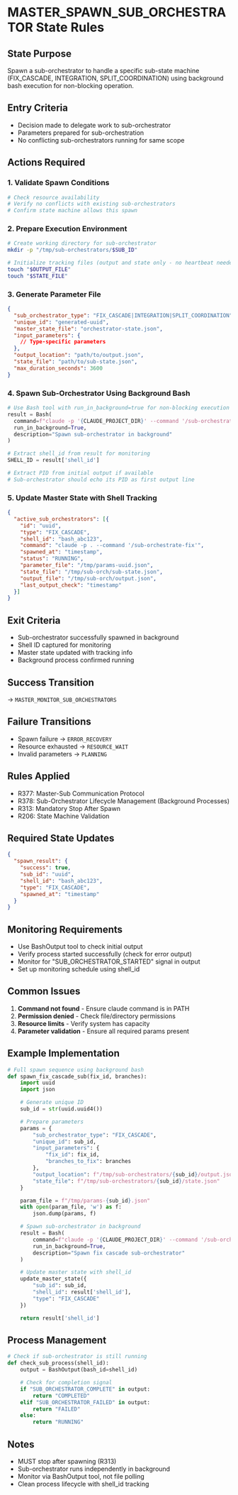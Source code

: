 # MASTER_SPAWN_SUB_ORCHESTRATOR State Rules

## State Purpose
Spawn a sub-orchestrator to handle a specific sub-state machine (FIX_CASCADE, INTEGRATION, SPLIT_COORDINATION) using background bash execution for non-blocking operation.

## Entry Criteria
- Decision made to delegate work to sub-orchestrator
- Parameters prepared for sub-orchestration
- No conflicting sub-orchestrators running for same scope

## Actions Required

### 1. Validate Spawn Conditions
```bash
# Check resource availability
# Verify no conflicts with existing sub-orchestrators
# Confirm state machine allows this spawn
```

### 2. Prepare Execution Environment
```bash
# Create working directory for sub-orchestrator
mkdir -p "/tmp/sub-orchestrators/$SUB_ID"

# Initialize tracking files (output and state only - no heartbeat needed)
touch "$OUTPUT_FILE"
touch "$STATE_FILE"
```

### 3. Generate Parameter File
```json
{
  "sub_orchestrator_type": "FIX_CASCADE|INTEGRATION|SPLIT_COORDINATION",
  "unique_id": "generated-uuid",
  "master_state_file": "orchestrator-state.json",
  "input_parameters": {
    // Type-specific parameters
  },
  "output_location": "path/to/output.json",
  "state_file": "path/to/sub-state.json",
  "max_duration_seconds": 3600
}
```

### 4. Spawn Sub-Orchestrator Using Background Bash
```python
# Use Bash tool with run_in_background=true for non-blocking execution
result = Bash(
  command=f"claude -p '{CLAUDE_PROJECT_DIR}' --command '/sub-orchestrate-{type}' --params 'file=/tmp/params-{SUB_ID}.json'",
  run_in_background=True,
  description="Spawn sub-orchestrator in background"
)

# Extract shell_id from result for monitoring
SHELL_ID = result['shell_id']

# Extract PID from initial output if available
# Sub-orchestrator should echo its PID as first output line
```

### 5. Update Master State with Shell Tracking
```json
{
  "active_sub_orchestrators": [{
    "id": "uuid",
    "type": "FIX_CASCADE",
    "shell_id": "bash_abc123",
    "command": "claude -p . --command '/sub-orchestrate-fix'",
    "spawned_at": "timestamp",
    "status": "RUNNING",
    "parameter_file": "/tmp/params-uuid.json",
    "state_file": "/tmp/sub-orch/sub-state.json",
    "output_file": "/tmp/sub-orch/output.json",
    "last_output_check": "timestamp"
  }]
}
```

## Exit Criteria
- Sub-orchestrator successfully spawned in background
- Shell ID captured for monitoring
- Master state updated with tracking info
- Background process confirmed running

## Success Transition
→ `MASTER_MONITOR_SUB_ORCHESTRATORS`

## Failure Transitions
- Spawn failure → `ERROR_RECOVERY`
- Resource exhausted → `RESOURCE_WAIT`
- Invalid parameters → `PLANNING`

## Rules Applied
- R377: Master-Sub Communication Protocol
- R378: Sub-Orchestrator Lifecycle Management (Background Processes)
- R313: Mandatory Stop After Spawn
- R206: State Machine Validation

## Required State Updates
```json
{
  "spawn_result": {
    "success": true,
    "sub_id": "uuid",
    "shell_id": "bash_abc123",
    "type": "FIX_CASCADE",
    "spawned_at": "timestamp"
  }
}
```

## Monitoring Requirements
- Use BashOutput tool to check initial output
- Verify process started successfully (check for error output)
- Monitor for "SUB_ORCHESTRATOR_STARTED" signal in output
- Set up monitoring schedule using shell_id

## Common Issues
1. **Command not found** - Ensure claude command is in PATH
2. **Permission denied** - Check file/directory permissions
3. **Resource limits** - Verify system has capacity
4. **Parameter validation** - Ensure all required params present

## Example Implementation
```python
# Full spawn sequence using background bash
def spawn_fix_cascade_sub(fix_id, branches):
    import uuid
    import json

    # Generate unique ID
    sub_id = str(uuid.uuid4())

    # Prepare parameters
    params = {
        "sub_orchestrator_type": "FIX_CASCADE",
        "unique_id": sub_id,
        "input_parameters": {
            "fix_id": fix_id,
            "branches_to_fix": branches
        },
        "output_location": f"/tmp/sub-orchestrators/{sub_id}/output.json",
        "state_file": f"/tmp/sub-orchestrators/{sub_id}/state.json"
    }

    param_file = f"/tmp/params-{sub_id}.json"
    with open(param_file, 'w') as f:
        json.dump(params, f)

    # Spawn sub-orchestrator in background
    result = Bash(
        command=f"claude -p '{CLAUDE_PROJECT_DIR}' --command '/sub-orchestrate-fix' --params 'file={param_file}'",
        run_in_background=True,
        description="Spawn fix cascade sub-orchestrator"
    )

    # Update master state with shell_id
    update_master_state({
        "sub_id": sub_id,
        "shell_id": result['shell_id'],
        "type": "FIX_CASCADE"
    })

    return result['shell_id']
```

## Process Management
```python
# Check if sub-orchestrator is still running
def check_sub_process(shell_id):
    output = BashOutput(bash_id=shell_id)

    # Check for completion signal
    if "SUB_ORCHESTRATOR_COMPLETE" in output:
        return "COMPLETED"
    elif "SUB_ORCHESTRATOR_FAILED" in output:
        return "FAILED"
    else:
        return "RUNNING"
```

## Notes
- MUST stop after spawning (R313)
- Sub-orchestrator runs independently in background
- Monitor via BashOutput tool, not file polling
- Clean process lifecycle with shell_id tracking